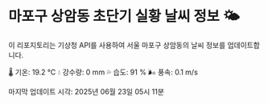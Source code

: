 
# 마포구 상암동 초단기 실황 날씨 정보 🌤️

이 리포지토리는 기상청 API를 사용하여 서울 마포구 상암동의 날씨 정보를 업데이트합니다. 

🌡️ 기온: 19.2 ℃
💧 강수량: 0 mm
💦 습도: 91 %
🌬️ 풍속: 0.1 m/s

마지막 업데이트 시각: 2025년 06월 23일 05시 11분    

